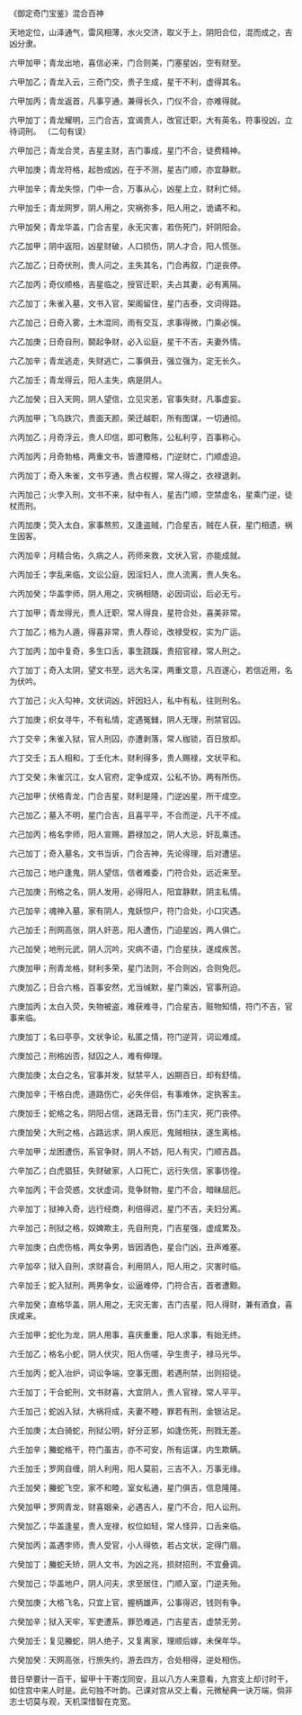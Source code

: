 《御定奇门宝鉴》混合百神

天地定位，山泽通气，雷风相薄，水火交济，取义于上，阴阳合位，混而成之，吉凶分隶。

六甲加甲；青龙出地，喜信必来，门合则美，门塞星凶，空有财至。

六甲加乙；青龙入云，三奇门交，贵子生成，星干不利，虚得其名。

六甲加丙；青龙返首，凡事亨通，兼得长久，门仪不合，亦难得就。

六甲加丁；青龙耀明，三门合吉，宜谒贵人，改官迁职，大有英名，符事役凶，立待词刑。 （二句有误）

六甲加己；青龙合灵，吉星主财，吉门事成，星门不合，徒费精神。

六甲加庚；青龙符格，起咎成凶，在于不测，星吉门顺，亦宜静默。

六甲加辛；青龙失惊，门中一合，万事从心，凶星上立，财利亡倾。

六甲加壬；青龙网罗，阴人用之，灾祸弥多，阳人用之，诡谲不和。

六甲加癸；青龙华盖，门合吉星，永无灾害，若伤死门，奸阴阳会。

六乙加甲；阴中返阳，凶星财破，人口损伤，阴人才合，阳人慌张。

六乙加乙；日奇伏刑，贵人问之，主失其名，门合再叙，门逆丧停。

六乙加丙；奇仪顺格，吉星临之，授官迁职，夫占其妻，必有离隔。

六乙加丁；朱雀入墓，文书入官，架阁留住，星门吉泰，文词得路。

六乙加己；日奇入雾，土木混同，雨有交互，求事得微，门乘必悞。

六乙加庚；日奇自刑，鬬起争财，必入讼庭，星干不吉，夫妻外情。

六乙加辛；青龙逃走，失财逃亡，二事俱丑，强立强为，定无长久。

六乙加壬；青龙得云，阳人主失，病是阴人。

六乙加癸；日入天网，阴人望信，立见灾恙，官事失财，凡事虚妄。

六丙加甲；飞鸟跌穴，贵面天颜，荣迁越职，所有图谋，一切通彻。

六丙加乙；月奇浮云，贵人印信，即可敷陈，公私利亨，百事称心。

六丙加丙；月奇勃格，两重文书，皆遭障格，门逆财亡，门顺虚迫。

六丙加丁；奇入朱雀，文书亨通，贵占权握，常人得之，衣禄退剥。

六丙加己；火孛入刑，文书不来，狱中有人，星吉门顺，空禁虚名，星乘门逆，徒杖而刑。

六丙加庚；荧入太白，家事熬煎，又逢盗贼，门合星吉，贼在人获，星门相遗，祸生因客。

六丙加辛；月精合佑，久病之人，药师来救，文状入官，亦能成就。

六丙加壬；孛乱来临，文讼公庭，因淫妇人，庶人流离，贵人失名。

六丙加癸；华盖孛师，阴人用之，灾祸相随，必因词讼，后必无亏。

六丁加甲；青龙得光，贵人迁职，常人得良，星符合处，喜美非常。

六丁加乙；格为人遁，得喜非常，贵人荐论，改禄受权，实为广运。

六丁加丙；加中复奇，多生口舌，事生跷蹊，贵招官禄，常人刑之。

六丁加丁；奇入太阴，望文书至，远大名深，两重文意，凡百遂心，若信近用，名为伏吟。

六丁加己；火入勾神，文状词凶，奸因妇人，私中有私，往则刑名。

六丁加庚；织女寻牛，不有私情，定遇冤雠，阴人无理，刑禁官囚。

六丁交辛；朱雀入狱，官人刑囚，亦遭剥落，常人枷锁，百日放却。

六丁交壬；五人相和，丁壬化木，财利得多，贵人赐禄，文状平和。

六丁交癸；朱雀沉江，女人官府，定争成双，公私不协。两有所伤。

六己加甲；伏格青龙，门合吉星，财利是隆，门逆凶星，所干成空。

六己加乙；墓入不明，星门合吉，且喜平平，不合而逆，凡干不成。

六己加丙；格名孛师，阳人宣赐，爵禄加之，阴人大忌，奸乱乘违。

六己加丁；奇入墓名，文书当诉，门合吉神，先论得理，后对遭惩。

六己加己；地户逢鬼，阴人望信，信者难委，门符合处，远近来至。

六己加庚；刑格之名，阴人发用，必得阳人，阳宜静默，阴主私情。

六己加辛；魂神入墓，家有阴人，鬼妖惊户，符门合处，小口灾遇。

六己加壬；刑网高张，阴人奸恶，阳人遭伤，门迫星凶，两人俱亡。

六己加癸；地刑元武，阴人沉吟，灾病不语，门合星扶，遂成疾苦。

六庚加甲；刑青龙格，财利多荣，星门法则，不合则凶，合则免厄。

六庚加乙；日合六格，百事安然，尤当缄默，星门乘凶，官事刑迫。

六庚加丙；太白入荧，失物被盗，难获难寻，门合星吉，赃物知情，符门不吉，官事来临。

六庚加丁；名曰亭亭，文状争论，私匿之情，符门逆背，词讼难成。

六庚加己；刑格凶否，狱囚之人，难有伸理。

六庚加庚；太白之名，官事并发，狱禁平人，凶期百日，却有舒情。

六庚加辛；干格白虎，道路伤亡，必失伴侣，有事难休，定执客主。

六庚加壬；蛇格之名，阴阳占信，迷路无音，伤门主灾，死门丧停。

六庚加癸；大刑之格，占路远求，阴人疾厄，鬼贼相扶，遂生离格。

六辛加甲；龙困遭伤，系官争财，阴人不妨，阳人有灾，门顺吉昌。

六辛加乙；白虎猖狂，失财破家，人口死亡，远行失信，家事彷徨。

六辛加丙；干合荧惑，文状虚词，竞争财物，星门不合，暗昧屈厄。

六辛加丁；狱神入奇，远行经商，利倍得迟，星门不吉，夫妇分离。

六辛加己；刑狱之格，奴婢欺主，先自刑克，门吉星强，虚成累及。

六辛加庚；白虎伤格，两女争男，皆因酒色，星合门凶，丑声难塞。

六辛加卒；狱入自刑，求财喜合，利用阴人，阳人用之，灾害时临。

六辛加壬；蛇入狱刑，两男争女，讼逼难停，门符合吉，首者遭黥。

六辛加癸；直格华盖，阴人用之，无灾无害，吉门吉星，阳人得财，兼有酒食，喜庆咸来。

六壬加甲；蛇化为龙，阴人用事，喜庆重重，阳人求事，有始无终。

六壬加乙；格名小蛇，阴人伏灾，阳人伤嗟，孕生贵子，禄马光华。

六壬加丙；蛇入冶炉，词讼争端，空事无图，若遇刑禁，出则招徒。

六壬加丁；干合蛇刑，文书财喜，大宜阴人，贵人官禄，常人平平。

六壬加己；蛇凶入狱，大祸将成，夫妻不睦，罪若有刑，金银沾足。

六壬加庚；太白骑蛇，刑狱公明，好分正邪，如逢伤死，刑戮无差。

六壬加辛；螣蛇格干，符门虽吉，亦不可安，所有运谋，内生欺瞒。

六壬加壬；罗网自缠，阴人利用，阳人莫前，三吉不入，万事无缘。

六壬加癸；螣蛇飞空，家不和睦，室女私通，星门俱吉，信息隆隆。

六癸加甲；罗网青龙，财喜姻亲，必遇吉人，星门不合，阳人讼刑。

六癸加乙；华盖逢星，贵人宠禄，权位如轻，常人怪异，口舌来临。

六癸加丙；盖遇孛师，贵人受官，小人得依，若占文状，定得门眉。

六癸加丁；螣蛇夭矫，阴人文书，为凶之兆，损财招刑，不宜叠调。

六癸加己；华盖地户，阴人问夫，求至居住，门顺入室，门逆夫殆。

六癸加庚；大格飞名，只宜上官，握柄雄声，公事得迟，钱则有争。

六癸加辛；狱入天牢，军吏遭系，罪恐难逃，门吉星吉，虚禁无劳。

六癸加壬；复见螣蛇，阴人绝子，又复离家，理顺后嫁，未保年华。

六癸加癸：天网高张，行旅失约，游去四方，合处相得，逆处相伤。

昔日举要计一百干，留甲十干寄戊同安，且以八方人来意看，九宫支上却讨时干，如住宫中来人时是。此句独不叶韵。己课对宫从交上看，元微秘典一诀万端，倘非志士切莫与观，天机深惜智在克宽。

